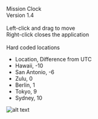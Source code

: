 Mission Clock<br/>
Version 1.4<br/>
<br/>
Left-click and drag to move<br/>
Right-click closes the application<br/>
<br/>
Hard coded locations<br/>
 - Location, Difference from UTC
 - Hawaii, -10
 - San Antonio, -6
 - Zulu, 0
 - Berlin, 1
 - Tokyo, 9
 - Sydney, 10

![alt text](https://github.com/ewingne/Clock/blob/main/Images/MsnClock.ico "Mission Clock")
